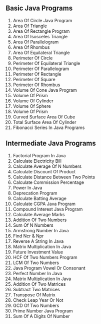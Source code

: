 ## Basic Java Programs

1. Area Of Circle Java Program
2. Area Of Triangle
3. Area Of Rectangle Program
4.  Area Of Isosceles Triangle
5. Area Of Parallelogram
6. Area Of Rhombus
7.  Area Of Equilateral Triangle
8. Perimeter Of Circle
9. Perimeter Of Equilateral Triangle
10.  Perimeter Of Parallelogram
11. Perimeter Of Rectangle
12. Perimeter Of Square
13.  Perimeter Of Rhombus
14. Volume Of Cone Java Program
15. Volume Of Prism
16.  Volume Of Cylinder
17.  Volume Of Sphere
18.  Volume Of Prism
19.  Curved Surface Area Of Cube
20.  Total Surface Area Of Cylinder
21.  Fibonacci Series In Java Programs
 

## Intermediate Java Programs

1. Factorial Program In Java
2. Calculate Electricity Bill
3. Calculate Average Of N Numbers
4.  Calculate Discount Of Product 
5.  Calculate Distance Between Two Points
6.  Calculate Commission Percentage
7.  Power In Java
8.  Deprecation Program
9.  Calculate Batting Average
10.  Calculate CGPA Java Program 
11. Compound Interest Java Program
12.  Calculate Average Marks 
13.  Addition Of Two Numbers
14.  Sum Of N Numbers
15.  Armstrong Number In Java
16.  Find Ncr & Npr
17.  Reverse A String In Java 
18.  Matrix Multiplication In Java
19. Future Investment Value
20.  HCF Of Two Numbers Program
21.  LCM Of Two Numbers
22. Java Program Vowel Or Consonant
23.  Perfect Number In Java
24.  Matrix Multiplication In Java
25. Addition Of Two Matrices
26. Subtract Two Matrices
27.  Transpose Of Matrix
28.  Check Leap Year Or Not
29.  GCD Of Two Numbers
30.  Prime Number Java Program
31. Sum Of A Digits Of Number
